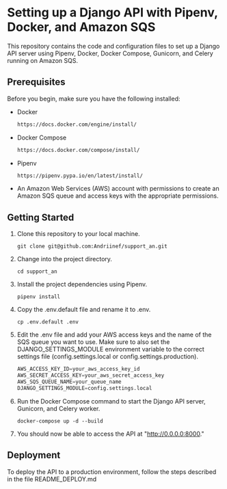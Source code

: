# Setting up a Django API with Pipenv, Docker, and Amazon SQS

This repository contains the code and configuration files to set up a Django API server using Pipenv, Docker, Docker Compose, Gunicorn, and Celery running on Amazon SQS.

## Prerequisites

Before you begin, make sure you have the following installed:

* Docker

    ```html
    https://docs.docker.com/engine/install/
    ```

* Docker Compose

    ```html
    https://docs.docker.com/compose/install/
    ```

* Pipenv

    ```html
    https://pipenv.pypa.io/en/latest/install/
    ```

* An Amazon Web Services (AWS) account with permissions to create an Amazon SQS queue and access keys with the appropriate permissions.

## Getting Started

1. Clone this repository to your local machine.

    ```code
    git clone git@github.com:Andriinef/support_an.git
    ```

2. Change into the project directory.

    ```code
    cd support_an
    ```

3. Install the project dependencies using Pipenv.

    ```code
    pipenv install
    ```

4. Copy the .env.default file and rename it to .env.

    ```code
    cp .env.default .env
    ```

5. Edit the .env file and add your AWS access keys and the name of the SQS queue you want to use. Make sure to also set the DJANGO_SETTINGS_MODULE environment variable to the correct settings file (config.settings.local or config.settings.production).

    ```python
    AWS_ACCESS_KEY_ID=your_aws_access_key_id
    AWS_SECRET_ACCESS_KEY=your_aws_secret_access_key
    AWS_SQS_QUEUE_NAME=your_queue_name
    DJANGO_SETTINGS_MODULE=config.settings.local
    ```

6. Run the Docker Compose command to start the Django API server, Gunicorn, and Celery worker.

    ```code
    docker-compose up -d --build
    ```

7. You should now be able to access the API at "http://0.0.0.0:8000."

## Deployment

To deploy the API to a production environment, follow the steps described in the file README_DEPLOY.md
